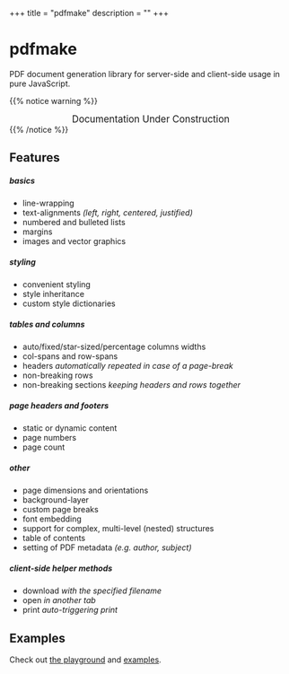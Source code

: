 +++
title = "pdfmake"
description = ""
+++

# pdfmake

PDF document generation library for server-side and client-side usage in pure JavaScript.

{{% notice warning %}}
<center><big><i class='fa fa-hourglass'></i> Documentation Under Construction <i class='fa fa-hourglass'></i></big></center>
{{% /notice %}}

## Features

##### basics

* line-wrapping
* text-alignments _(left, right, centered, justified)_
* numbered and bulleted lists
* margins
* images and vector graphics

##### styling

* convenient styling
* style inheritance
* custom style dictionaries

##### tables and columns

* auto/fixed/star-sized/percentage columns widths
* col-spans and row-spans
* headers _automatically repeated in case of a page-break_
* non-breaking rows
* non-breaking sections _keeping headers and rows together_

##### page headers and footers

* static or dynamic content
* page numbers
* page count

##### other

* page dimensions and orientations
* background-layer
* custom page breaks
* font embedding
* support for complex, multi-level (nested) structures
* table of contents
* setting of PDF metadata _(e.g. author, subject)_

##### client-side helper methods

* download _with the specified filename_
* open _in another tab_
* print _auto-triggering print_


## Examples

Check out [the playground](http://bpampuch.github.io/pdfmake/playground.html) and [examples](https://github.com/bpampuch/pdfmake/tree/0.1/examples).